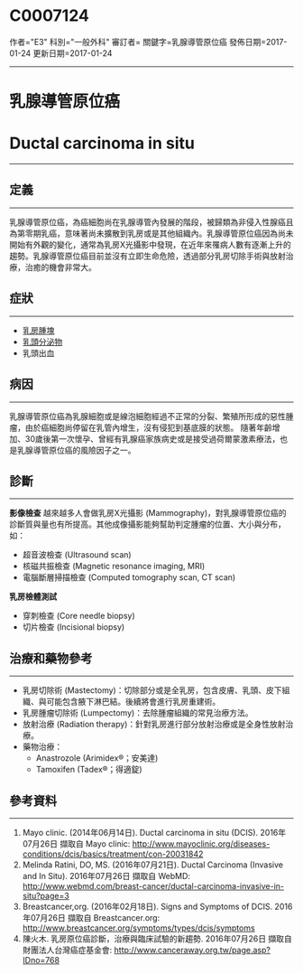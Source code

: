 # C0007124
作者="E3"
科別="一般外科"
審訂者=
關鍵字=乳腺導管原位癌
發佈日期=2017-01-24
更新日期=2017-01-24

----------
# 乳腺導管原位癌
# Ductal carcinoma in situ
----------
## 定義
----------

乳腺導管原位癌，為癌細胞尚在乳腺導管內發展的階段，被歸類為非侵入性腺癌且為第零期乳癌，意味著尚未擴散到乳房或是其他組織內。乳腺導管原位癌因為尚未開始有外觀的變化，通常為乳房X光攝影中發現，在近年來罹病人數有逐漸上升的趨勢。乳腺導管原位癌目前並沒有立即生命危險，透過部分乳房切除手術與放射治療，治癒的機會非常大。

## 症狀
----------
- [乳房腫塊](C0024103)
- [乳頭分泌物](C0149741)
- 乳頭出血
## 病因
----------

乳腺導管原位癌為乳腺細胞或是線泡細胞經過不正常的分裂、繁殖所形成的惡性腫瘤，由於癌細胞尚停留在乳管內增生，沒有侵犯到基底膜的狀態。
隨著年齡增加、30歲後第一次懷孕、曾經有乳腺癌家族病史或是接受過荷爾蒙激素療法，也是乳腺導管原位癌的風險因子之一。

## 診斷
----------

**影像檢查**
越來越多人會做乳房X光攝影 (Mammography)，對乳腺導管原位癌的診斷質與量也有所提高。其他成像攝影能夠幫助判定腫瘤的位置、大小與分布，如：

- 超音波檢查 (Ultrasound scan)
- 核磁共振檢查 (Magnetic resonance imaging, MRI)
- 電腦斷層掃描檢查 (Computed tomography scan, CT scan)

**乳房檢體測試**

- 穿刺檢查 (Core needle biopsy)
- 切片檢查 (Incisional biopsy)
## 治療和藥物參考
----------
- 乳房切除術 (Mastectomy)：切除部分或是全乳房，包含皮膚、乳頭、皮下組織、與可能包含腋下淋巴結。後續將會進行乳房重建術。
- 乳房腫瘤切除術 (Lumpectomy)：去除腫瘤組織的常見治療方法。
- 放射治療 (Radiation therapy)：針對乳房進行部分放射治療或是全身性放射治療。
- 藥物治療：
  - Anastrozole (Arimidex®；安美達)
  - Tamoxifen (Tadex®；得適錠)
## 參考資料
----------
1. Mayo clinic. (2014年06月14日). Ductal carcinoma in situ (DCIS). 2016年07月26日 擷取自 Mayo clinic:
  http://www.mayoclinic.org/diseases-conditions/dcis/basics/treatment/con-20031842
2. Melinda Ratini, DO, MS. (2016年07月21日). Ductal Carcinoma (Invasive and In Situ). 2016年07月26日 擷取自 WebMD:
  http://www.webmd.com/breast-cancer/ductal-carcinoma-invasive-in-situ?page=3
3. Breastcancer,org. (2016年02月18日). Signs and Symptoms of DCIS. 2016年07月26日 擷取自 Breastcancer.org:
  http://www.breastcancer.org/symptoms/types/dcis/symptoms
4. 陳火木. 乳房原位癌診斷，治療與臨床試驗的新趨勢. 2016年07月26日 擷取自 財團法人台灣癌症基金會:
  http://www.canceraway.org.tw/page.asp?IDno=768



